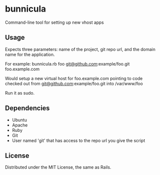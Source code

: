 bunnicula
=========

Command-line tool for setting up new vhost apps

## Usage

Expects three parameters: name of the project, git repo url, and the domain name for the application.

For example:
    bunnicula.rb foo git@github.com:example/foo.git foo.example.com

Would setup a new virtual host for foo.example.com pointing to code checked out from git@github.com:example/foo.git into /var/www/foo

Run it as sudo.

## Dependencies

* Ubuntu
* Apache
* Ruby
* Git
* User named 'git' that has access to the repo url you give the script

## License

Distributed under the MIT License, the same as Rails.